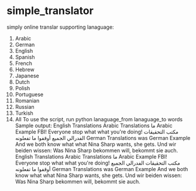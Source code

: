 # simple_translator
simply online translar supporting lanaguage: 
1. Arabic
2. German
3. English
4. Spanish
5. French
6. Hebrew
7. Japanese
8. Dutch
9. Polish
10. Portuguese
11. Romanian
12. Russian
13. Turkish
0. All
To use the script, run python lanaguage_from lanaguage_to words
Sample output:
English Translations
Arabic Translations
ما
Arabic Example
FBI! Everyone stop what what you're doing!
مكتب التحقيقات الفدرالي الجميع أوقفوا ما تفعلونه
German Translations
was
German Example
And we both know what what Nina Sharp wants, she gets.
Und wir beiden wissen: Was Nina Sharp bekommen will, bekommt sie auch.
English Translations
Arabic Translations
ما
Arabic Example
FBI! Everyone stop what what you're doing!
مكتب التحقيقات الفدرالي الجميع أوقفوا ما تفعلونه
German Translations
was
German Example
And we both know what what Nina Sharp wants, she gets.
Und wir beiden wissen: Was Nina Sharp bekommen will, bekommt sie auch.
